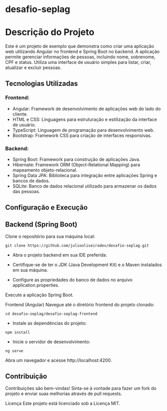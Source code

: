 # desafio-seplag

# Descrição do Projeto
Este é um projeto de exemplo que demonstra como criar uma aplicação web utilizando Angular no frontend e Spring Boot no backend. A aplicação permite gerenciar informações de pessoas, incluindo nome, sobrenome, CPF e status. Utiliza uma interface de usuário simples para listar, criar, atualizar e excluir pessoas.

## Tecnologias Utilizadas

### Frontend:

* Angular: Framework de desenvolvimento de aplicações web do lado do cliente.
* HTML e CSS: Linguagens para estruturação e estilização da interface de usuário.
* TypeScript: Linguagem de programação para desenvolvimento web.
* Bootstrap: Framework CSS para criação de interfaces responsivas.
  
### Backend:

* Spring Boot: Framework para construção de aplicações Java.
* Hibernate: Framework ORM (Object-Relational Mapping) para mapeamento objeto-relacional.
* Spring Data JPA: Biblioteca para integração entre aplicações Spring e bancos de dados.
* SQLite: Banco de dados relacional utilizado para armazenar os dados das pessoas.

## Configuração e Execução

## Backend (Spring Boot)
Clone o repositório para sua máquina local:



```git clone https://github.com/juliooliveiradev/desafio-seplag.git```

* Abra o projeto backend em sua IDE preferida.

* Certifique-se de ter o JDK (Java Development Kit) e o Maven instalados em sua máquina.

* Configure as propriedades do banco de dados no arquivo application.properties.

Execute a aplicação Spring Boot.

Frontend (Angular)
Navegue até o diretório frontend do projeto clonado:


```cd desafio-seplag/desafio-seplag-frontend```

* Instale as dependências do projeto:


```npm install```

* Inicie o servidor de desenvolvimento:


```ng serve```

Abra um navegador e acesse http://localhost:4200.

## Contribuição
Contribuições são bem-vindas! Sinta-se à vontade para fazer um fork do projeto e enviar suas melhorias através de pull requests.

Licença
Este projeto está licenciado sob a Licença MIT.

